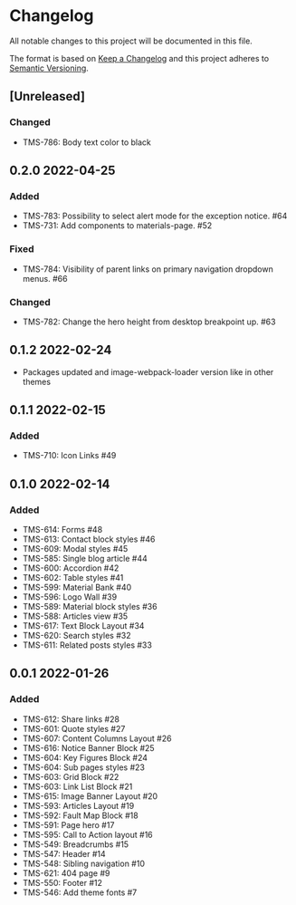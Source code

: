 # Changelog

All notable changes to this project will be documented in this file.

The format is based on [Keep a Changelog](http://keepachangelog.com/en/1.0.0/)
and this project adheres to [Semantic Versioning](http://semver.org/spec/v2.0.0.html).

## [Unreleased]

### Changed

- TMS-786: Body text color to black

## 0.2.0 2022-04-25

### Added

- TMS-783: Possibility to select alert mode for the exception notice. #64
- TMS-731: Add components to materials-page. #52

### Fixed

- TMS-784: Visibility of parent links on primary navigation dropdown menus. #66

### Changed

- TMS-782: Change the hero height from desktop breakpoint up. #63

## 0.1.2 2022-02-24

- Packages updated and image-webpack-loader version like in other themes

## 0.1.1 2022-02-15

### Added

- TMS-710: Icon Links #49

## 0.1.0 2022-02-14

### Added

- TMS-614: Forms #48
- TMS-613: Contact block styles #46
- TMS-609: Modal styles #45
- TMS-585: Single blog article #44
- TMS-600: Accordion #42
- TMS-602: Table styles #41
- TMS-599: Material Bank #40
- TMS-596: Logo Wall #39
- TMS-589: Material block styles #36
- TMS-588: Articles view #35
- TMS-617: Text Block Layout #34
- TMS-620: Search styles #32
- TMS-611: Related posts styles #33

## 0.0.1 2022-01-26

### Added

- TMS-612: Share links #28
- TMS-601: Quote styles #27
- TMS-607: Content Columns Layout #26
- TMS-616: Notice Banner Block #25
- TMS-604: Key Figures Block #24
- TMS-604: Sub pages styles #23
- TMS-603: Grid Block #22
- TMS-603: Link List Block #21
- TMS-615: Image Banner Layout #20
- TMS-593: Articles Layout #19
- TMS-592: Fault Map Block #18
- TMS-591: Page hero #17
- TMS-595: Call to Action layout #16
- TMS-549: Breadcrumbs #15
- TMS-547: Header #14
- TMS-548: Sibling navigation #10
- TMS-621: 404 page #9
- TMS-550: Footer #12
- TMS-546: Add theme fonts #7
